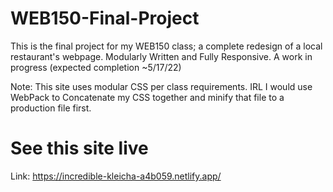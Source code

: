 # WEB150-Final-Project
This is the final project for my WEB150 class; a complete redesign of a local restaurant's webpage. Modularly Written and Fully Responsive. A work in progress (expected completion ~5/17/22)

Note: This site uses modular CSS per class requirements. IRL I would use WebPack to Concatenate my CSS together and minify that file to a production file first. 

# See this site live
Link: https://incredible-kleicha-a4b059.netlify.app/
